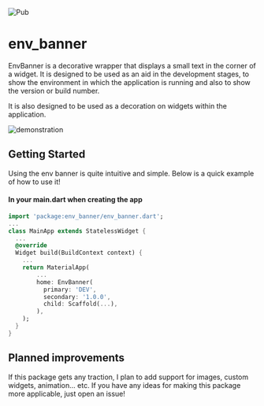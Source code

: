![Pub](https://img.shields.io/pub/v/env_banner.svg?style=popout)

# env_banner

EnvBanner is a decorative wrapper that displays a small text in the corner of a widget. It is designed to be used as an aid in the development stages, to show the environment in which the application is running and also to show the version or build number.

It is also designed to be used as a decoration on widgets within the application.

![demonstration](https://raw.githubusercontent.com/melvinsalas/env_banner/main/demonstration.jpeg)

## Getting Started
Using the env banner is quite intuitive and simple. Below is a quick example of how to use it!

#### In your main.dart when creating the app
```dart
import 'package:env_banner/env_banner.dart';
...
class MainApp extends StatelessWidget {
  ...
  @override
  Widget build(BuildContext context) {
    ...
    return MaterialApp(
        ...
        home: EnvBanner(
          primary: 'DEV',
          secondary: '1.0.0',
          child: Scaffold(...),
        ),
    );
  }
}
```

## Planned improvements
If this package gets any traction, I plan to add support for images, custom widgets, animation... etc. If you have any ideas for making this package more applicable, just open an issue!